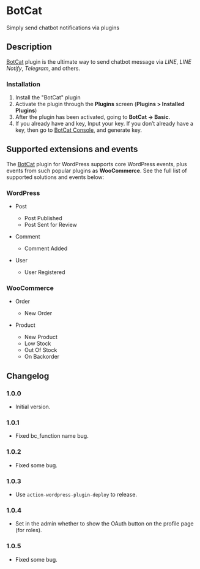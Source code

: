 # BotCat

Simply send chatbot notifications via plugins

## Description

[BotCat](https://bot-cat.com) plugin is the ultimate way to send chatbot message via *LINE*, *LINE Notify*, *Telegram*, and others.

### Installation

1. Install the "BotCat" plugin
2. Activate the plugin through the **Plugins** screen (**Plugins > Installed Plugins**)
3. After the plugin has been activated, going to **BotCat -> Basic**.
4. If you already have and key, Input your key. If you don’t already have a key, then go to [BotCat Console](https://bot-cat.com/console), and  generate key.

## Supported extensions and events

The [BotCat](https://bot-cat.com) plugin for WordPress supports core WordPress events, plus events from such popular plugins as **WooCommerce**. See the full list of supported solutions and events below:

### WordPress

* Post
    * Post Published
    * Post Sent for Review

* Comment
    * Comment Added

* User
    * User Registered

### WooCommerce

* Order
    * New Order

* Product
    * New Product
    * Low Stock
    * Out Of Stock
    * On Backorder

## Changelog

### 1.0.0
* Initial version.

### 1.0.1
* Fixed bc_function name bug.

### 1.0.2
* Fixed some bug.

### 1.0.3
* Use `action-wordpress-plugin-deploy` to release.

### 1.0.4
* Set in the admin whether to show the OAuth button on the profile page (for roles).

### 1.0.5
* Fixed some bug.